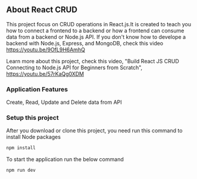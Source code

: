 ## About React CRUD

This project focus on CRUD operations in React.js.It is created to teach you how to connect a frontend to a backend or how a frontend can consume data from a backend or Node.js API. If you don't know how to develope a backend with Node.js, Express, and MongoDB, check this video https://youtu.be/9OfL9H6AmhQ

Learn more about this project, check this video, "Build React JS CRUD Connecting to Node.js API for Beginners from Scratch", https://youtu.be/57rKaQg0XDM

### Application Features
Create, Read, Update and Delete data from API

### Setup this project
After you download or clone this project, you need run this command to install Node packages

```sh
npm install
```
To start the application run the below command

```sh
npm run dev
```